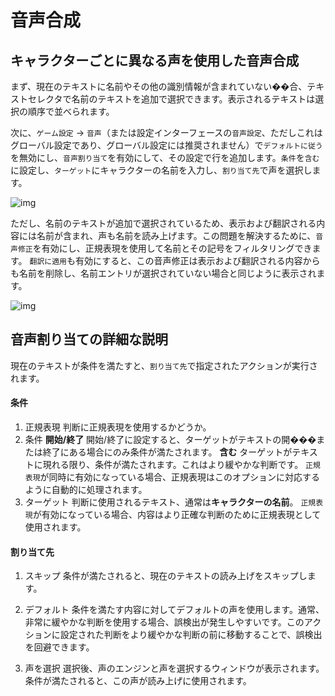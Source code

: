 # 音声合成

## キャラクターごとに異なる声を使用した音声合成

まず、現在のテキストに名前やその他の識別情報が含まれていない��合、テキストセレクタで名前のテキストを追加で選択できます。表示されるテキストは選択の順序で並べられます。

次に、`ゲーム設定` -> `音声`（または設定インターフェースの`音声設定`、ただしこれはグローバル設定であり、グローバル設定には推奨されません）で`デフォルトに従う`を無効にし、`音声割り当て`を有効にして、その設定で行を追加します。`条件`を`含む`に設定し、`ターゲット`にキャラクターの名前を入力し、`割り当て先`で声を選択します。

![img](https://image.lunatranslator.org/zh/tts/1.png) 

ただし、名前のテキストが追加で選択されているため、表示および翻訳される内容には名前が含まれ、声も名前を読み上げます。この問題を解決するために、`音声修正`を有効にし、正規表現を使用して名前とその記号をフィルタリングできます。
`翻訳に適用`も有効にすると、この音声修正は表示および翻訳される内容からも名前を削除し、名前エントリが選択されていない場合と同じように表示されます。

![img](https://image.lunatranslator.org/zh/tts/3.png)   

## 音声割り当ての詳細な説明

現在のテキストが条件を満たすと、`割り当て先`で指定されたアクションが実行されます。

#### 条件

1. 正規表現
    判断に正規表現を使用するかどうか。
1. 条件
    **開始/終了** 開始/終了に設定すると、ターゲットがテキストの開���または終了にある場合にのみ条件が満たされます。
    **含む** ターゲットがテキストに現れる限り、条件が満たされます。これはより緩やかな判断です。
    `正規表現`が同時に有効になっている場合、正規表現はこのオプションに対応するように自動的に処理されます。
1. ターゲット
    判断に使用されるテキスト、通常は**キャラクターの名前**。
    `正規表現`が有効になっている場合、内容はより正確な判断のために正規表現として使用されます。

#### 割り当て先

1. スキップ
    条件が満たされると、現在のテキストの読み上げをスキップします。

1. デフォルト
    条件を満たす内容に対してデフォルトの声を使用します。通常、非常に緩やかな判断を使用する場合、誤検出が発生しやすいです。このアクションに設定された判断をより緩やかな判断の前に移動することで、誤検出を回避できます。
1. 声を選択
    選択後、声のエンジンと声を選択するウィンドウが表示されます。条件が満たされると、この声が読み上げに使用されます。
